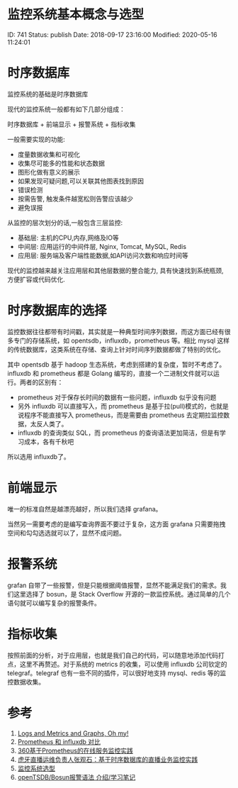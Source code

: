 # 监控系统基本概念与选型


ID: 741
Status: publish
Date: 2018-09-17 23:16:00
Modified: 2020-05-16 11:24:01


# 时序数据库

监控系统的基础是时序数据库

现代的监控系统一般都有如下几部分组成：

时序数据库 + 前端显示 + 报警系统 + 指标收集

一般需要实现的功能:

- 度量数据收集和可视化
- 收集尽可能多的性能和状态数据
- 图形化做有意义的展示
- 如果发现可疑问题,可以关联其他图表找到原因
- 错误检测
- 按需告警, 触发条件越宽松则告警应该越少
- 避免误报

从监控的层次划分的话,一般包含三层监控:

- 基础层: 主机的CPU,内存,网络及IO等
- 中间层: 应用运行的中间件层, Nginx, Tomcat, MySQL, Redis
- 应用层: 服务端及客户端性能数据,如API访问次数和响应时间等

现代的监控越来越关注应用层和其他层数据的整合能力, 具有快速找到系统瓶颈, 方便扩容或代码优化.

# 时序数据库的选择

监控数据往往都带有时间戳，其实就是一种典型时间序列数据，而这方面已经有很多专门的存储系统，如 opentsdb，influxdb，prometheus 等。相比 mysql 这样的传统数据库，这类系统在存储、查询上针对时间序列数据都做了特别的优化。

其中 opentsdb 基于 hadoop 生态系统，考虑到搭建的复杂度，暂时不考虑了。influxdb 和 prometheus 都是 Golang 编写的，直接一个二进制文件就可以运行。两者的区别有：

- prometheus 对于保存长时间的数据有一些问题，influxdb 似乎没有问题
- 另外 influxdb 可以直接写入，而 prometheus 是基于拉(pull)模式的，也就是说程序不能直接写入 prometheus，而是需要由 prometheus 去定期拉监控数据，太反人类了。
- influxdb 的查询类似 SQL，而 prometheus 的查询语法更加简洁，但是有学习成本，各有千秋吧

所以选用 influxdb了。

# 前端显示

唯一的标准自然是越漂亮越好，所以我们选择 grafana。

当然另一需要考虑的是编写查询界面不要过于复杂，这方面 grafana 只需要拖拽空间和勾勾选选就可以了，显然不成问题。

# 报警系统

grafan 自带了一些报警，但是只能根据阈值报警，显然不能满足我们的需求。我们这里选择了 bosun，是 Stack Overflow 开源的一款监控系统。通过简单的几个语句就可以编写复杂的报警条件。

# 指标收集

按照前面的分析，对于应用层，也就是我们自己的代码，可以随意地添加代码打点，这里不再赘述。对于系统的 metrics 的收集，可以使用 influxdb 公司钦定的 telegraf。telegraf 也有一些不同的插件，可以很好地支持 mysql、redis 等的监控数据收集。



# 参考

1. [Logs and Metrics and Graphs, Oh my!](https://grafana.com/blog/2016/01/05/logs-and-metrics-and-graphs-oh-my/)
2. [Prometheus 和 influxdb 对比](https://www.gaott.info/prometheus-vs-influxdb/)
3. [360基于Prometheus的在线服务监控实践](https://dbaplus.cn/news-72-1462-1.html)
4. [虎牙直播运维负责人张观石：基于时序数据库的直播业务监控实践](http://www.yunweipai.com/archives/20983.html)
5. [监控系统选型](http://xoyo.space/2017/04/new-monitor-architecture/)
6. [openTSDB/Bosun报警语法 介绍/学习笔记](https://blog.csdn.net/lslxdx/article/details/79454916)
